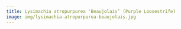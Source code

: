 ```yaml
---
title: Lysimachia atropurpurea 'Beaujolais’ (Purple Loosestrife)
image: img/lysimachia-atropurpurea-beaujolais.jpg
---
```

